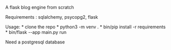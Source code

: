 A flask blog engine from scratch

Requirements : sqlalchemy, psycopg2, flask

Usage: * clone the repo
       * python3 -m venv .
       * bin/pip install -r requirements
       * bin/flask --app main.py run

Need a postgresql database
